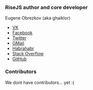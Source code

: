 ### RiseJS author and core developer

Eugene Obrezkov (aka ghaiklor)

- [VK](http://vk.com/ghaiklor_xakep)
- [Facebook](https://www.facebook.com/ghaiklor)
- [Twitter](https://twitter.com/ghaiklor)
- [GMail](mailto:ghaiklor@gmail.com)
- [Habrahabr](http://habrahabr.ru/users/ghaiklor/)
- [Stack Overflow](http://stackoverflow.com/users/2357633/eugene-obrezkov)
- [GitHub](https://github.com/ghaiklor)

### Contributors

We dont have contributors... yet :(